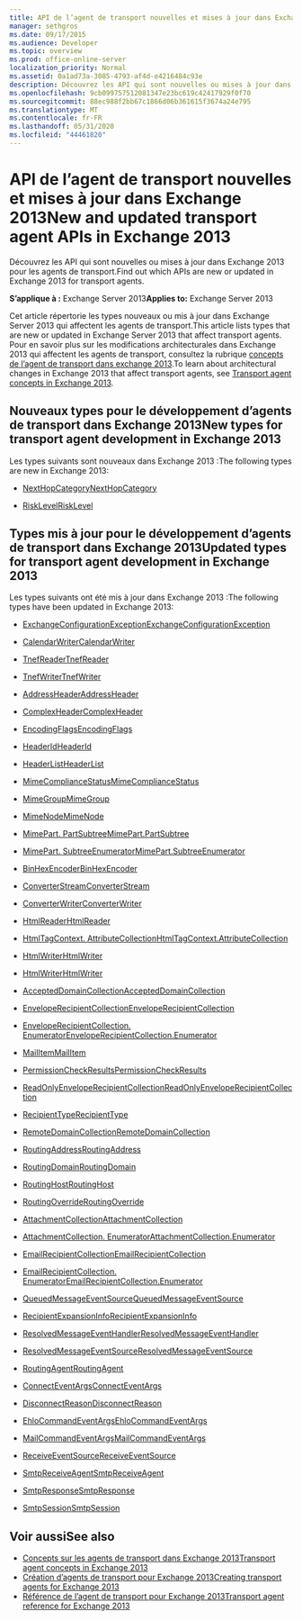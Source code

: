 ```yaml
---
title: API de l’agent de transport nouvelles et mises à jour dans Exchange 2013
manager: sethgros
ms.date: 09/17/2015
ms.audience: Developer
ms.topic: overview
ms.prod: office-online-server
localization_priority: Normal
ms.assetid: 0a1ad73a-3085-4793-af4d-e4216484c93e
description: Découvrez les API qui sont nouvelles ou mises à jour dans Exchange 2013 pour les agents de transport.
ms.openlocfilehash: 9cb099757512081347e23bc619c42417929f0f70
ms.sourcegitcommit: 88ec988f2bb67c1866d06b361615f3674a24e795
ms.translationtype: MT
ms.contentlocale: fr-FR
ms.lasthandoff: 05/31/2020
ms.locfileid: "44461820"
---
```

# <a name="new-and-updated-transport-agent-apis-in-exchange-2013"></a><span data-ttu-id="1ec00-103">API de l’agent de transport nouvelles et mises à jour dans Exchange 2013</span><span class="sxs-lookup"><span data-stu-id="1ec00-103">New and updated transport agent APIs in Exchange 2013</span></span>

<span data-ttu-id="1ec00-104">Découvrez les API qui sont nouvelles ou mises à jour dans Exchange 2013 pour les agents de transport.</span><span class="sxs-lookup"><span data-stu-id="1ec00-104">Find out which APIs are new or updated in Exchange 2013 for transport agents.</span></span>

<span data-ttu-id="1ec00-105">**S’applique à :** Exchange Server 2013</span><span class="sxs-lookup"><span data-stu-id="1ec00-105">**Applies to:** Exchange Server 2013</span></span> 
  
<span data-ttu-id="1ec00-106">Cet article répertorie les types nouveaux ou mis à jour dans Exchange Server 2013 qui affectent les agents de transport.</span><span class="sxs-lookup"><span data-stu-id="1ec00-106">This article lists types that are new or updated in Exchange Server 2013 that affect transport agents.</span></span> <span data-ttu-id="1ec00-107">Pour en savoir plus sur les modifications architecturales dans Exchange 2013 qui affectent les agents de transport, consultez la rubrique [concepts de l’agent de transport dans exchange 2013](transport-agent-concepts-in-exchange-2013.md).</span><span class="sxs-lookup"><span data-stu-id="1ec00-107">To learn about architectural changes in Exchange 2013 that affect transport agents, see [Transport agent concepts in Exchange 2013](transport-agent-concepts-in-exchange-2013.md).</span></span>
  
## <a name="new-types-for-transport-agent-development-in-exchange-2013"></a><span data-ttu-id="1ec00-108">Nouveaux types pour le développement d’agents de transport dans Exchange 2013</span><span class="sxs-lookup"><span data-stu-id="1ec00-108">New types for transport agent development in Exchange 2013</span></span>

<span data-ttu-id="1ec00-109">Les types suivants sont nouveaux dans Exchange 2013 :</span><span class="sxs-lookup"><span data-stu-id="1ec00-109">The following types are new in Exchange 2013:</span></span>
  
- [<span data-ttu-id="1ec00-110">NextHopCategory</span><span class="sxs-lookup"><span data-stu-id="1ec00-110">NextHopCategory</span></span>](https://msdn.microsoft.com/library/Microsoft.Exchange.Data.Transport.NextHopCategory.aspx)
    
- [<span data-ttu-id="1ec00-111">RiskLevel</span><span class="sxs-lookup"><span data-stu-id="1ec00-111">RiskLevel</span></span>](https://msdn.microsoft.com/library/Microsoft.Exchange.Data.Transport.RiskLevel.aspx)
    
## <a name="updated-types-for-transport-agent-development-in-exchange-2013"></a><span data-ttu-id="1ec00-112">Types mis à jour pour le développement d’agents de transport dans Exchange 2013</span><span class="sxs-lookup"><span data-stu-id="1ec00-112">Updated types for transport agent development in Exchange 2013</span></span>

<span data-ttu-id="1ec00-113">Les types suivants ont été mis à jour dans Exchange 2013 :</span><span class="sxs-lookup"><span data-stu-id="1ec00-113">The following types have been updated in Exchange 2013:</span></span>
  
- [<span data-ttu-id="1ec00-114">ExchangeConfigurationException</span><span class="sxs-lookup"><span data-stu-id="1ec00-114">ExchangeConfigurationException</span></span>](https://msdn.microsoft.com/library/Microsoft.Exchange.Data.ExchangeConfigurationException.aspx)
    
- [<span data-ttu-id="1ec00-115">CalendarWriter</span><span class="sxs-lookup"><span data-stu-id="1ec00-115">CalendarWriter</span></span>](https://msdn.microsoft.com/library/Microsoft.Exchange.Data.ContentTypes.iCalendar.CalendarWriter.aspx)
    
- [<span data-ttu-id="1ec00-116">TnefReader</span><span class="sxs-lookup"><span data-stu-id="1ec00-116">TnefReader</span></span>](https://msdn.microsoft.com/library/Microsoft.Exchange.Data.ContentTypes.Tnef.TnefReader.aspx)
    
- [<span data-ttu-id="1ec00-117">TnefWriter</span><span class="sxs-lookup"><span data-stu-id="1ec00-117">TnefWriter</span></span>](https://msdn.microsoft.com/library/Microsoft.Exchange.Data.ContentTypes.Tnef.TnefWriter.aspx)
    
- [<span data-ttu-id="1ec00-118">AddressHeader</span><span class="sxs-lookup"><span data-stu-id="1ec00-118">AddressHeader</span></span>](https://msdn.microsoft.com/library/Microsoft.Exchange.Data.Mime.AddressHeader.aspx)
    
- [<span data-ttu-id="1ec00-119">ComplexHeader</span><span class="sxs-lookup"><span data-stu-id="1ec00-119">ComplexHeader</span></span>](https://msdn.microsoft.com/library/Microsoft.Exchange.Data.Mime.ComplexHeader.aspx)
    
- [<span data-ttu-id="1ec00-120">EncodingFlags</span><span class="sxs-lookup"><span data-stu-id="1ec00-120">EncodingFlags</span></span>](https://msdn.microsoft.com/library/Microsoft.Exchange.Data.Mime.EncodingFlags.aspx)
    
- [<span data-ttu-id="1ec00-121">HeaderId</span><span class="sxs-lookup"><span data-stu-id="1ec00-121">HeaderId</span></span>](https://msdn.microsoft.com/library/Microsoft.Exchange.Data.Mime.HeaderId.aspx)
    
- [<span data-ttu-id="1ec00-122">HeaderList</span><span class="sxs-lookup"><span data-stu-id="1ec00-122">HeaderList</span></span>](https://msdn.microsoft.com/library/Microsoft.Exchange.Data.Mime.HeaderList.aspx)
    
- [<span data-ttu-id="1ec00-123">MimeComplianceStatus</span><span class="sxs-lookup"><span data-stu-id="1ec00-123">MimeComplianceStatus</span></span>](https://msdn.microsoft.com/library/Microsoft.Exchange.Data.Mime.MimeComplianceStatus.aspx)
    
- [<span data-ttu-id="1ec00-124">MimeGroup</span><span class="sxs-lookup"><span data-stu-id="1ec00-124">MimeGroup</span></span>](https://msdn.microsoft.com/library/Microsoft.Exchange.Data.Mime.MimeGroup.aspx)
    
- [<span data-ttu-id="1ec00-125">MimeNode</span><span class="sxs-lookup"><span data-stu-id="1ec00-125">MimeNode</span></span>](https://msdn.microsoft.com/library/Microsoft.Exchange.Data.Mime.MimeNode.aspx)
    
- [<span data-ttu-id="1ec00-126">MimePart. PartSubtree</span><span class="sxs-lookup"><span data-stu-id="1ec00-126">MimePart.PartSubtree</span></span>](https://msdn.microsoft.com/library/Microsoft.Exchange.Data.Mime.MimePart.PartSubtree.aspx)
    
- [<span data-ttu-id="1ec00-127">MimePart. SubtreeEnumerator</span><span class="sxs-lookup"><span data-stu-id="1ec00-127">MimePart.SubtreeEnumerator</span></span>](https://msdn.microsoft.com/library/Microsoft.Exchange.Data.Mime.MimePart.SubtreeEnumerator.aspx)
    
- [<span data-ttu-id="1ec00-128">BinHexEncoder</span><span class="sxs-lookup"><span data-stu-id="1ec00-128">BinHexEncoder</span></span>](https://msdn.microsoft.com/library/Microsoft.Exchange.Data.Mime.Encoders.BinHexEncoder.aspx)
    
- [<span data-ttu-id="1ec00-129">ConverterStream</span><span class="sxs-lookup"><span data-stu-id="1ec00-129">ConverterStream</span></span>](https://msdn.microsoft.com/library/Microsoft.Exchange.Data.TextConverters.ConverterStream.aspx)
    
- [<span data-ttu-id="1ec00-130">ConverterWriter</span><span class="sxs-lookup"><span data-stu-id="1ec00-130">ConverterWriter</span></span>](https://msdn.microsoft.com/library/Microsoft.Exchange.Data.TextConverters.ConverterWriter.aspx)
    
- [<span data-ttu-id="1ec00-131">HtmlReader</span><span class="sxs-lookup"><span data-stu-id="1ec00-131">HtmlReader</span></span>](https://msdn.microsoft.com/library/Microsoft.Exchange.Data.TextConverters.HtmlReader.aspx)
    
- [<span data-ttu-id="1ec00-132">HtmlTagContext. AttributeCollection</span><span class="sxs-lookup"><span data-stu-id="1ec00-132">HtmlTagContext.AttributeCollection</span></span>](https://msdn.microsoft.com/library/Microsoft.Exchange.Data.TextConverters.HtmlTagContext.AttributeCollection.aspx)
    
- [<span data-ttu-id="1ec00-133">HtmlWriter</span><span class="sxs-lookup"><span data-stu-id="1ec00-133">HtmlWriter</span></span>](https://msdn.microsoft.com/library/Microsoft.Exchange.Data.TextConverters.HtmlWriter.aspx)
    
- [<span data-ttu-id="1ec00-134">HtmlWriter</span><span class="sxs-lookup"><span data-stu-id="1ec00-134">HtmlWriter</span></span>](https://msdn.microsoft.com/library/Microsoft.Exchange.Data.TextConverters.HtmlWriter.aspx)
    
- [<span data-ttu-id="1ec00-135">AcceptedDomainCollection</span><span class="sxs-lookup"><span data-stu-id="1ec00-135">AcceptedDomainCollection</span></span>](https://msdn.microsoft.com/library/Microsoft.Exchange.Data.Transport.AcceptedDomainCollection.aspx)
    
- [<span data-ttu-id="1ec00-136">EnvelopeRecipientCollection</span><span class="sxs-lookup"><span data-stu-id="1ec00-136">EnvelopeRecipientCollection</span></span>](https://msdn.microsoft.com/library/Microsoft.Exchange.Data.Transport.EnvelopeRecipientCollection.aspx)
    
- [<span data-ttu-id="1ec00-137">EnvelopeRecipientCollection. Enumerator</span><span class="sxs-lookup"><span data-stu-id="1ec00-137">EnvelopeRecipientCollection.Enumerator</span></span>](https://msdn.microsoft.com/library/Microsoft.Exchange.Data.Transport.EnvelopeRecipientCollection.Enumerator.aspx)
    
- [<span data-ttu-id="1ec00-138">MailItem</span><span class="sxs-lookup"><span data-stu-id="1ec00-138">MailItem</span></span>](https://msdn.microsoft.com/library/Microsoft.Exchange.Data.Transport.MailItem.aspx)
    
- [<span data-ttu-id="1ec00-139">PermissionCheckResults</span><span class="sxs-lookup"><span data-stu-id="1ec00-139">PermissionCheckResults</span></span>](https://msdn.microsoft.com/library/Microsoft.Exchange.Data.Transport.PermissionCheckResults.aspx)
    
- [<span data-ttu-id="1ec00-140">ReadOnlyEnvelopeRecipientCollection</span><span class="sxs-lookup"><span data-stu-id="1ec00-140">ReadOnlyEnvelopeRecipientCollection</span></span>](https://msdn.microsoft.com/library/Microsoft.Exchange.Data.Transport.ReadOnlyEnvelopeRecipientCollection.aspx)
    
- [<span data-ttu-id="1ec00-141">RecipientType</span><span class="sxs-lookup"><span data-stu-id="1ec00-141">RecipientType</span></span>](https://msdn.microsoft.com/library/Microsoft.Exchange.Data.Transport.RecipientType.aspx)
    
- [<span data-ttu-id="1ec00-142">RemoteDomainCollection</span><span class="sxs-lookup"><span data-stu-id="1ec00-142">RemoteDomainCollection</span></span>](https://msdn.microsoft.com/library/Microsoft.Exchange.Data.Transport.RemoteDomainCollection.aspx)
    
- [<span data-ttu-id="1ec00-143">RoutingAddress</span><span class="sxs-lookup"><span data-stu-id="1ec00-143">RoutingAddress</span></span>](https://msdn.microsoft.com/library/Microsoft.Exchange.Data.Transport.RoutingAddress.aspx)
    
- [<span data-ttu-id="1ec00-144">RoutingDomain</span><span class="sxs-lookup"><span data-stu-id="1ec00-144">RoutingDomain</span></span>](https://msdn.microsoft.com/library/Microsoft.Exchange.Data.Transport.RoutingDomain.aspx)
    
- [<span data-ttu-id="1ec00-145">RoutingHost</span><span class="sxs-lookup"><span data-stu-id="1ec00-145">RoutingHost</span></span>](https://msdn.microsoft.com/library/Microsoft.Exchange.Data.Transport.RoutingHost.aspx)
    
- [<span data-ttu-id="1ec00-146">RoutingOverride</span><span class="sxs-lookup"><span data-stu-id="1ec00-146">RoutingOverride</span></span>](https://msdn.microsoft.com/library/Microsoft.Exchange.Data.Transport.RoutingOverride.aspx)
    
- [<span data-ttu-id="1ec00-147">AttachmentCollection</span><span class="sxs-lookup"><span data-stu-id="1ec00-147">AttachmentCollection</span></span>](https://msdn.microsoft.com/library/Microsoft.Exchange.Data.Transport.Email.AttachmentCollection.aspx)
    
- [<span data-ttu-id="1ec00-148">AttachmentCollection. Enumerator</span><span class="sxs-lookup"><span data-stu-id="1ec00-148">AttachmentCollection.Enumerator</span></span>](https://msdn.microsoft.com/library/Microsoft.Exchange.Data.Transport.Email.AttachmentCollection.Enumerator.aspx)
    
- [<span data-ttu-id="1ec00-149">EmailRecipientCollection</span><span class="sxs-lookup"><span data-stu-id="1ec00-149">EmailRecipientCollection</span></span>](https://msdn.microsoft.com/library/Microsoft.Exchange.Data.Transport.Email.EmailRecipientCollection.aspx)
    
- [<span data-ttu-id="1ec00-150">EmailRecipientCollection. Enumerator</span><span class="sxs-lookup"><span data-stu-id="1ec00-150">EmailRecipientCollection.Enumerator</span></span>](https://msdn.microsoft.com/library/Microsoft.Exchange.Data.Transport.Email.EmailRecipientCollection.Enumerator.aspx)
    
- [<span data-ttu-id="1ec00-151">QueuedMessageEventSource</span><span class="sxs-lookup"><span data-stu-id="1ec00-151">QueuedMessageEventSource</span></span>](https://msdn.microsoft.com/library/Microsoft.Exchange.Data.Transport.Routing.QueuedMessageEventSource.aspx)
    
- [<span data-ttu-id="1ec00-152">RecipientExpansionInfo</span><span class="sxs-lookup"><span data-stu-id="1ec00-152">RecipientExpansionInfo</span></span>](https://msdn.microsoft.com/library/Microsoft.Exchange.Data.Transport.Routing.RecipientExpansionInfo.aspx)
    
- [<span data-ttu-id="1ec00-153">ResolvedMessageEventHandler</span><span class="sxs-lookup"><span data-stu-id="1ec00-153">ResolvedMessageEventHandler</span></span>](https://msdn.microsoft.com/library/Microsoft.Exchange.Data.Transport.Routing.ResolvedMessageEventHandler.aspx)
    
- [<span data-ttu-id="1ec00-154">ResolvedMessageEventSource</span><span class="sxs-lookup"><span data-stu-id="1ec00-154">ResolvedMessageEventSource</span></span>](https://msdn.microsoft.com/library/Microsoft.Exchange.Data.Transport.Routing.ResolvedMessageEventSource.aspx)
    
- [<span data-ttu-id="1ec00-155">RoutingAgent</span><span class="sxs-lookup"><span data-stu-id="1ec00-155">RoutingAgent</span></span>](https://msdn.microsoft.com/library/Microsoft.Exchange.Data.Transport.Routing.RoutingAgent.aspx)
    
- [<span data-ttu-id="1ec00-156">ConnectEventArgs</span><span class="sxs-lookup"><span data-stu-id="1ec00-156">ConnectEventArgs</span></span>](https://msdn.microsoft.com/library/Microsoft.Exchange.Data.Transport.Smtp.ConnectEventArgs.aspx)
    
- [<span data-ttu-id="1ec00-157">DisconnectReason</span><span class="sxs-lookup"><span data-stu-id="1ec00-157">DisconnectReason</span></span>](https://msdn.microsoft.com/library/Microsoft.Exchange.Data.Transport.Smtp.DisconnectReason.aspx)
    
- [<span data-ttu-id="1ec00-158">EhloCommandEventArgs</span><span class="sxs-lookup"><span data-stu-id="1ec00-158">EhloCommandEventArgs</span></span>](https://msdn.microsoft.com/library/Microsoft.Exchange.Data.Transport.Smtp.EhloCommandEventArgs.aspx)
    
- [<span data-ttu-id="1ec00-159">MailCommandEventArgs</span><span class="sxs-lookup"><span data-stu-id="1ec00-159">MailCommandEventArgs</span></span>](https://msdn.microsoft.com/library/Microsoft.Exchange.Data.Transport.Smtp.MailCommandEventArgs.aspx)
    
- [<span data-ttu-id="1ec00-160">ReceiveEventSource</span><span class="sxs-lookup"><span data-stu-id="1ec00-160">ReceiveEventSource</span></span>](https://msdn.microsoft.com/library/Microsoft.Exchange.Data.Transport.Smtp.ReceiveEventSource.aspx)
    
- [<span data-ttu-id="1ec00-161">SmtpReceiveAgent</span><span class="sxs-lookup"><span data-stu-id="1ec00-161">SmtpReceiveAgent</span></span>](https://msdn.microsoft.com/library/Microsoft.Exchange.Data.Transport.Smtp.SmtpReceiveAgent.aspx)
    
- [<span data-ttu-id="1ec00-162">SmtpResponse</span><span class="sxs-lookup"><span data-stu-id="1ec00-162">SmtpResponse</span></span>](https://msdn.microsoft.com/library/Microsoft.Exchange.Data.Transport.Smtp.SmtpResponse.aspx)
    
- [<span data-ttu-id="1ec00-163">SmtpSession</span><span class="sxs-lookup"><span data-stu-id="1ec00-163">SmtpSession</span></span>](https://msdn.microsoft.com/library/Microsoft.Exchange.Data.Transport.Smtp.SmtpSession.aspx)
    
## <a name="see-also"></a><span data-ttu-id="1ec00-164">Voir aussi</span><span class="sxs-lookup"><span data-stu-id="1ec00-164">See also</span></span>

- [<span data-ttu-id="1ec00-165">Concepts sur les agents de transport dans Exchange 2013</span><span class="sxs-lookup"><span data-stu-id="1ec00-165">Transport agent concepts in Exchange 2013</span></span>](transport-agent-concepts-in-exchange-2013.md)  
- [<span data-ttu-id="1ec00-166">Création d’agents de transport pour Exchange 2013</span><span class="sxs-lookup"><span data-stu-id="1ec00-166">Creating transport agents for Exchange 2013</span></span>](creating-transport-agents-for-exchange-2013.md)  
- [<span data-ttu-id="1ec00-167">Référence de l’agent de transport pour Exchange 2013</span><span class="sxs-lookup"><span data-stu-id="1ec00-167">Transport agent reference for Exchange 2013</span></span>](transport-agent-reference-for-exchange-2013.md)
    

